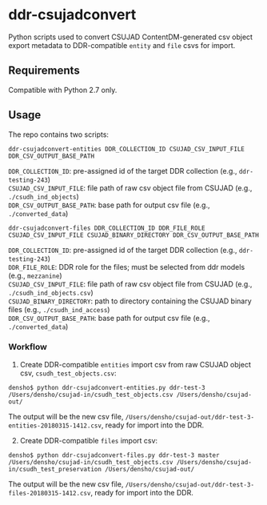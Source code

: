 # ddr-csujadconvert

Python scripts used to convert CSUJAD ContentDM-generated csv object export metadata to DDR-compatible `entity` and `file` csvs for import.

## Requirements

Compatible with Python 2.7 only.

## Usage

The repo contains two scripts: 

```
ddr-csujadconvert-entities DDR_COLLECTION_ID CSUJAD_CSV_INPUT_FILE DDR_CSV_OUTPUT_BASE_PATH
```

`DDR_COLLECTION_ID`: pre-assigned id of the target DDR collection (e.g., `ddr-testing-243`)   
`CSUJAD_CSV_INPUT_FILE`: file path of raw csv object file from CSUJAD (e.g., `./csudh_ind_objects`)  
`DDR_CSV_OUTPUT_BASE_PATH`: base path for output csv file (e.g., `./converted_data`)  

```
ddr-csujadconvert-files DDR_COLLECTION_ID DDR_FILE_ROLE CSUJAD_CSV_INPUT_FILE CSUJAD_BINARY_DIRECTORY DDR_CSV_OUTPUT_BASE_PATH
```

`DDR_COLLECTION_ID`: pre-assigned id of the target DDR collection (e.g., `ddr-testing-243`)  
`DDR_FILE_ROLE`: DDR role for the files; must be selected from ddr models (e.g., `mezzanine`)  
`CSUJAD_CSV_INPUT_FILE`: file path of raw csv object file from CSUJAD (e.g., `./csudh_ind_objects.csv`)  
`CSUJAD_BINARY_DIRECTORY`: path to directory containing the CSUJAD binary files (e.g., `./csudh_ind_access`)  
`DDR_CSV_OUTPUT_BASE_PATH`: base path for output csv file (e.g., `./converted_data`)  

### Workflow

1. Create DDR-compatible `entities` import csv from raw CSUJAD object csv, `csudh_test_objects.csv`:

```
densho$ python ddr-csujadconvert-entities.py ddr-test-3 /Users/densho/csujad-in/csudh_test_objects.csv /Users/densho/csujad-out/
```

The output will be the new csv file, `/Users/densho/csujad-out/ddr-test-3-entities-20180315-1412.csv`, ready for import into the DDR.

2. Create DDR-compatible `files` import csv:

```
densho$ python ddr-csujadconvert-files.py ddr-test-3 master /Users/densho/csujad-in/csudh_test_objects.csv /Users/densho/csujad-in/csudh_test_preservation /Users/densho/csujad-out/
```

The output will be the new csv file, `/Users/densho/csujad-out/ddr-test-3-files-20180315-1412.csv`, ready for import into the DDR.
